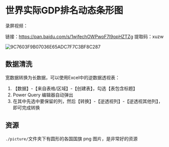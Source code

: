# 世界实际GDP排名动态条形图

录屏视频：

链接：https://pan.baidu.com/s/1wjfechOWPwoF7l9opHZTZg 
提取码：xuzw

![9C7603F9B07036E65ADC7F7C3BF8C287](http://humoon-image-hosting-service.oss-cn-beijing.aliyuncs.com/img/typora/JavaScript/9C7603F9B07036E65ADC7F7C3BF8C287.png)



## 数据清洗

宽数据转换为长数据，可以使用Excel中的逆数据透视表：



1. 【数据】-【来自表格/区域】-【创建表】，勾选【表包含标题】
2. Power Query 编辑器自动弹出
3. 在其中先选中要保留的列，然后【转换】-【逆透视列】-【逆透视其他列】，即可完成转换

## 资源

`./picture/`文件夹下有圆形的各国国旗 png 图片，是非常好的资源

